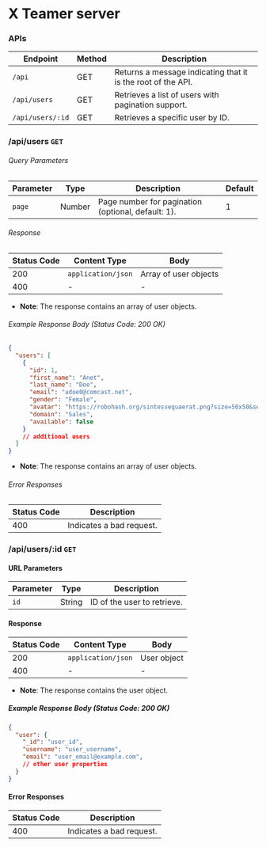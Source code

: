 # X Teamer server

### APIs
|Endpoint|Method|Description|
|---|---|---|
|`/api`|GET|Returns a message indicating that it is the root of the API.|
|`/api/users`|GET|Retrieves a list of users with pagination support.|
|`/api/users/:id`|GET|Retrieves a specific user by ID.|

### /api/users `GET`

###### Query Parameters

|Parameter|Type|Description|Default|
|---|---|---|---|
|`page`|Number|Page number for pagination (optional, default: 1).|1|

###### Response

|Status Code|Content Type|Body|
|---|---|---|
|200|`application/json`|Array of user objects|
|400|-|-|

- **Note**: The response contains an array of user objects.

###### Example Response Body (Status Code: 200 OK)


```json
{
  "users": [
    {
	  "id": 1,
	  "first_name": "Anet",
	  "last_name": "Doe",
      "email": "adoe0@comcast.net",
      "gender": "Female",
      "avatar": "https://robohash.org/sintessequaerat.png?size=50x50&set=set1",
      "domain": "Sales",
      "available": false
    }
    // additional users
  ]
}    
```

- **Note**: The response contains an array of user objects.

###### Error Responses

| Status Code | Description              |
| ----------- | ------------------------ |
| 400         | Indicates a bad request. |


### /api/users/:id `GET`

#### URL Parameters

| Parameter | Type   | Description                    |
|-----------|--------|--------------------------------|
| `id`      | String | ID of the user to retrieve.    |

#### Response

| Status Code | Content Type    | Body                |
|-------------|-----------------|---------------------|
| 200         | `application/json` | User object         |
| 400         | -               | -                   |

- **Note**: The response contains the user object.

##### Example Response Body (Status Code: 200 OK)

```json
{
  "user": {
    "_id": "user_id",
    "username": "user_username",
    "email": "user_email@example.com",
    // other user properties
  }
}
```

#### Error Responses

| Status Code | Description               |
|-------------|---------------------------|
| 400         | Indicates a bad request.  |

